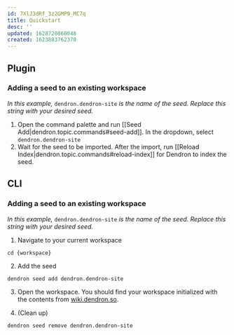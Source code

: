 ```yaml
---
id: 7XlJ3dRf_3z2GMP9_MC7q
title: Quickstart
desc: ''
updated: 1628720860048
created: 1623883762370
---
```


## Plugin

### Adding a seed to an existing workspace
_In this example,_ `dendron.dendron-site` _is the name of the seed. Replace this string with your desired seed._

1. Open the command palette and run [[Seed Add|dendron.topic.commands#seed-add]]. In the dropdown, select `dendron.dendron-site`
1. Wait for the seed to be imported. After the import, run [[Reload Index|dendron.topic.commands#reload-index]] for Dendron to index the seed. 


## CLI

### Adding a seed to an existing workspace
_In this example,_ `dendron.dendron-site` _is the name of the seed. Replace this string with your desired seed._

1. Navigate to your current workspace
```
cd {workspace}
```

2. Add the seed

```
dendron seed add dendron.dendron-site
```

3. Open the workspace. You should find your workspace initialized with the contents from [wiki.dendron.so](https://wiki.dendron.so/).

4. (Clean up)

```
dendron seed remove dendron.dendron-site
```